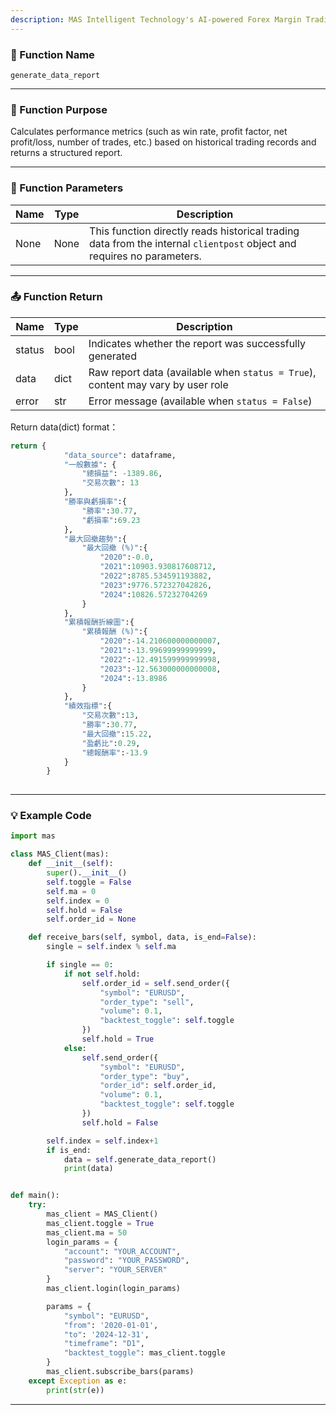 ```yaml
---
description: MAS Intelligent Technology's AI-powered Forex Margin Trading Platform with full MetaTrader MT5 broker integration allows investors to generate automated trading strategies simply by entering text. Supports instant backtesting,real-time data synchronization,and seamless multi-broker switching. No coding experience required to easily launch AI automated trading,optimize strategies,and reduce market risk. Designed for both individual traders and financial institutions with standardized MetaTrader MT5-compatible APIs,automated backtesting,and quantitative strategy optimization to help enterprises deploy stable and efficient trading solutions quickly.
---
```


### 🧩 Function Name

`generate_data_report`

---

### 🎯 Function Purpose

Calculates performance metrics (such as win rate, profit factor, net profit/loss, number of trades, etc.) based on historical trading records and returns a structured report.

---

### 🔧 Function Parameters

| Name | Type | Description |
|------|------|-------------|
| None | None | This function directly reads historical trading data from the internal `clientpost` object and requires no parameters. |

---

### 📤 Function Return 

| Name    | Type  | Description                                                                 |
|---------|-------|-----------------------------------------------------------------------------|
| status  | bool  | Indicates whether the report was successfully generated                     |
| data    | dict  | Raw report data (available when `status = True`), content may vary by user role |
| error   | str   | Error message (available when `status = False`)                             |

Return data(dict) format：

```python
return {
            "data_source": dataframe,
            "一般數據": {
                "總損益": -1389.86,
                "交易次數": 13
            },
            "勝率與虧損率":{
                "勝率":30.77,
                "虧損率":69.23
            },
            "最大回撤趨勢":{
                "最大回撤 (%)":{
                    "2020":-0.0,
                    "2021":10903.930817608712,
                    "2022":8785.534591193882,
                    "2023":9776.572327042826,
                    "2024":10826.57232704269
                }
            },
            "累積報酬折線圖":{
                "累積報酬 (%)":{
                    "2020":-14.210600000000007,
                    "2021":-13.99699999999999,
                    "2022":-12.491599999999998,
                    "2023":-12.563000000000008,
                    "2024":-13.8986
                }
            },
            "績效指標":{
                "交易次數":13,
                "勝率":30.77,
                "最大回撤":15.22,
                "盈虧比":0.29,
                "總報酬率":-13.9
            }
        }
        
```
---

### 💡 Example Code

```python
import mas

class MAS_Client(mas):
    def __init__(self):
        super().__init__()
        self.toggle = False
        self.ma = 0
        self.index = 0
        self.hold = False
        self.order_id = None

    def receive_bars(self, symbol, data, is_end=False):
        single = self.index % self.ma

        if single == 0:
            if not self.hold:
                self.order_id = self.send_order({
                    "symbol": "EURUSD",
                    "order_type": "sell",
                    "volume": 0.1,
                    "backtest_toggle": self.toggle
                })
                self.hold = True
            else:
                self.send_order({
                    "symbol": "EURUSD",
                    "order_type": "buy",
                    "order_id": self.order_id,
                    "volume": 0.1,
                    "backtest_toggle": self.toggle
                })
                self.hold = False

        self.index = self.index+1
        if is_end:
            data = self.generate_data_report()
            print(data)


def main():
    try:
        mas_client = MAS_Client()
        mas_client.toggle = True
        mas_client.ma = 50
        login_params = {
            "account": "YOUR_ACCOUNT",
            "password": "YOUR_PASSWORD",
            "server": "YOUR_SERVER"
        }
        mas_client.login(login_params)

        params = {
            "symbol": "EURUSD",
            "from": '2020-01-01',
            "to": '2024-12-31',
            "timeframe": "D1",
            "backtest_toggle": mas_client.toggle
        }
        mas_client.subscribe_bars(params)
    except Exception as e:
        print(str(e))
```
---
